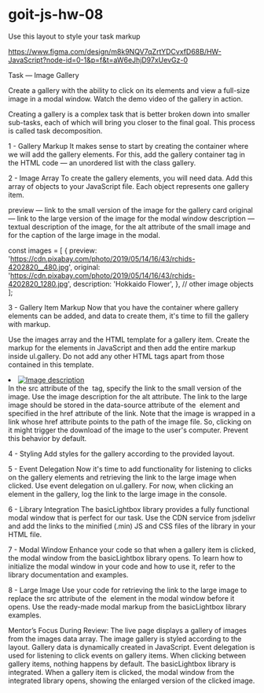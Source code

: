 # goit-js-hw-08

Use this layout to style your task markup 

https://www.figma.com/design/m8k9NQV7qZrtYDCvxfD68B/HW-JavaScript?node-id=0-1&p=f&t=aW6eJhjD97xUevGz-0

Task — Image Gallery

Create a gallery with the ability to click on its elements and view a full-size image in a modal window. Watch the demo video of the gallery in action.

Creating a gallery is a complex task that is better broken down into smaller sub-tasks, each of which will bring you closer to the final goal. This process is called task decomposition.

1 - Gallery Markup
It makes sense to start by creating the container where we will add the gallery elements. For this, add the gallery container tag in the HTML code — an unordered list with the class gallery.

<ul class="gallery"></ul>

2 - Image Array
To create the gallery elements, you will need data. Add this array of objects to your JavaScript file. Each object represents one gallery item.

preview — link to the small version of the image for the gallery card
original — link to the large version of the image for the modal window
description — textual description of the image, for the alt attribute of the small image and for the caption of the large image in the modal.

const images = [
  {
    preview: 'https://cdn.pixabay.com/photo/2019/05/14/16/43/rchids-4202820__480.jpg',
    original: 'https://cdn.pixabay.com/photo/2019/05/14/16/43/rchids-4202820_1280.jpg',
    description: 'Hokkaido Flower',
  },
  // other image objects
];

3 - Gallery Item Markup
Now that you have the container where gallery elements can be added, and data to create them, it's time to fill the gallery with markup.

Use the images array and the HTML template for a gallery item. Create the markup for the elements in JavaScript and then add the entire markup inside ul.gallery. Do not add any other HTML tags apart from those contained in this template.


<li class="gallery-item">
  <a class="gallery-link" href="large-image.jpg">
    <img
      class="gallery-image"
      src="small-image.jpg"
      data-source="large-image.jpg"
      alt="Image description"
    />
  </a>
</li>
In the src attribute of the <img> tag, specify the link to the small version of the image. Use the image description for the alt attribute. The link to the large image should be stored in the data-source attribute of the <img> element and specified in the href attribute of the link. Note that the image is wrapped in a link whose href attribute points to the path of the image file. So, clicking on it might trigger the download of the image to the user's computer. Prevent this behavior by default.

4 - Styling
Add styles for the gallery according to the provided layout.

5 - Event Delegation
Now it's time to add functionality for listening to clicks on the gallery elements and retrieving the link to the large image when clicked. Use event delegation on ul.gallery. For now, when clicking an element in the gallery, log the link to the large image in the console.

6 - Library Integration
The basicLightbox library provides a fully functional modal window that is perfect for our task. Use the CDN service from jsdelivr and add the links to the minified (.min) JS and CSS files of the library in your HTML file.

7 - Modal Window
Enhance your code so that when a gallery item is clicked, the modal window from the basicLightbox library opens. To learn how to initialize the modal window in your code and how to use it, refer to the library documentation and examples.

8 - Large Image
Use your code for retrieving the link to the large image to replace the src attribute of the <img> element in the modal window before it opens. Use the ready-made modal markup from the basicLightbox library examples.

Mentor’s Focus During Review:
The live page displays a gallery of images from the images data array.
The image gallery is styled according to the layout.
Gallery data is dynamically created in JavaScript.
Event delegation is used for listening to click events on gallery items.
When clicking between gallery items, nothing happens by default.
The basicLightbox library is integrated.
When a gallery item is clicked, the modal window from the integrated library opens, showing the enlarged version of the clicked image.
